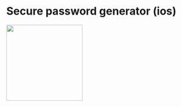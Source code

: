 # Secure password generator (ios)

<img src="https://user-images.githubusercontent.com/20905714/128185105-33ececc5-17f7-4a22-97e5-b4368d7c3d0a.png" width="200"/>

